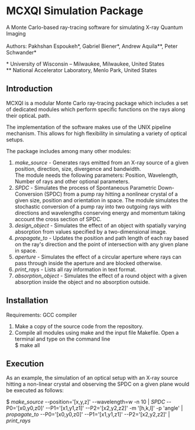 # MCXQI Simulation Package
A Monte Carlo-based ray-tracing software for simulating X-ray Quantum Imaging\
\
Authors: Pakhshan Espoukeh*, Gabriel Biener*, Andrew Aquila**, Peter Schwander*

\*  University of Wisconsin – Milwaukee, Milwaukee, United States\
\** National Accelerator Laboratory, Menlo Park, United States

## Introduction
MCXQI is a modular Monte Carlo ray-tracing package which includes a set of dedicated modules which perform specific functions on the rays along their opticaL path.

The implementation of the software makes use of the UNIX pipeline mechanism. This allows for high flexibility in simulating a variety of optical setups. 

The package includes among many other modules:
1. _make_source_ - Generates rays emitted from an X-ray source of a given position, direction, size, divergence and bandwidth.\
                 The module needs the following parameters: Position, Wavelength, Number of rays and other optional parameters.
2. _SPDC_        - Simulates the process of Spontaneous Parametric Down-Conversion (SPDC) from a pump ray hitting a nonlinear crystal of a given size, position and orientation in space. The module simulates the\
                 stochastic conversion of a pump ray into two outgoing rays with directions and wavelengths conserving
                 energy and momentum taking account the cross section of SPDC.
3. _design_object_ - Simulates the effect of an object with spatially varying absorption from values specified by a two-dimensional image.
4. _propagate_to_ - Updates the position and path length of each ray based on the ray's direction and the point of intersection with any given plane in space.
5. _aperture_ - Simulates the effect of a circular aperture where rays can pass through inside the aperture and are blocked otherwise.
6. _print_rays_ -  Lists all ray information in text format.
7. _absorption_object_ - Simulates the effect of a round object with a given absorption inside the object and no absorption outside.

## Installation
Requirements: GCC compiler
1. Make a copy of the source code from the repository.
2. Compile all modules using make and the input file Makefile. Open a terminal and type on the command line\
   $ make all
<!-- 3. To compile individual modules open terminal and type:\
   (base) file_location ~ % $${\color{red}gcc~-lm~-Wall}$$ $${\color{red}module\underline{ }name.c}$$ $${\color{red}Required\underline{ }File1.o~Required\underline{ }File2.o}$$ $${\color{red}-o}$$ $${\color{red}Exec\underline{ }File\underline{ } Name}$$
   -->

## Execution
As an example, the simulation of an optical setup with an X-ray source hitting a non-linear crystal and observing the SPDC on a given plane would be executed as follows:

$ _make_source_ --position='[x,y,z]' --wavelength=w -n 10 | _SPDC_ --P0='[x0,y0,z0]' --P1='[x1,y1,z1]' --P2='[x2,y2,z2]' -m '[h,k,l]' -p 'angle' | _propagate_to_ --P0='[x0,y0,z0]' --P1='[x1,y1,z1]' --P2='[x2,y2,z2]' | _print_rays_

